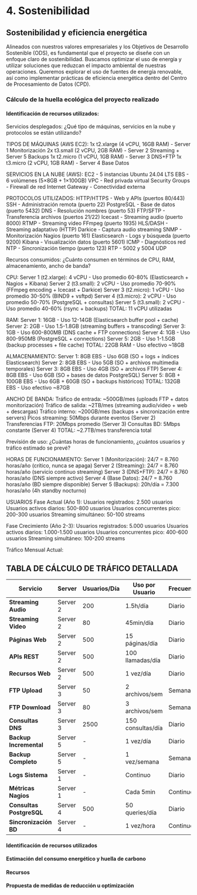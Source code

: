 # 4. Sostenibilidad

## Sostenibilidad y eficiencia energética

Alineados con nuestros valores empresariales y los Objetivos de Desarrollo Sostenible (ODS), es fundamental que el proyecto se diseñe con un enfoque claro de sostenibilidad. Buscamos optimizar el uso de energía y utilizar soluciones que reduzcan el impacto ambiental de nuestras operaciones. Queremos explorar el uso de fuentes de energía renovable, así como implementar prácticas de eficiencia energética dentro del Centro de Procesamiento de Datos (CPD).

### Cálculo de la huella ecológica del proyecto realizado
#### Identificación de recursos utilizados:

Servicios desplegados: ¿Qué tipo de máquinas, servicios en la nube y protocolos se están utilizando?

TIPOS DE MÁQUINAS (AWS EC2):
1x t2.xlarge (4 vCPU, 16GB RAM) - Server 1 Monitorización
2x t3.small (2 vCPU, 2GB RAM) - Server 2 Streaming + Server 5 Backups
1x t2.micro (1 vCPU, 1GB RAM) - Server 3 DNS+FTP
1x t3.micro (2 vCPU, 1GB RAM) - Server 4 Base Datos

SERVICIOS EN LA NUBE (AWS):
EC2 - 5 instancias Ubuntu 24.04 LTS
EBS - 6 volúmenes (5×8GB + 1×100GB)
VPC - Red privada virtual
Security Groups - Firewall de red
Internet Gateway - Conectividad externa

PROTOCOLOS UTILIZADOS:
HTTP/HTTPS - Web y APIs (puertos 80/443)
SSH - Administración remota (puerto 22)
PostgreSQL - Base de datos (puerto 5432)
DNS - Resolución nombres (puerto 53)
FTP/SFTP - Transferencia archivos (puertos 21/22)
Icecast - Streaming audio (puerto 8000)
RTMP - Streaming video FFmpeg (puerto 1935)
HLS/DASH - Streaming adaptativo (HTTP)
Darkice - Captura audio streaming
SNMP - Monitorización Nagios (puerto 161)
Elasticsearch - Logs y búsqueda (puerto 9200)
Kibana - Visualización datos (puerto 5601)
ICMP - Diagnósticos red
NTP - Sincronización tiempo (puerto 123)
RTP - 5002 y 5004 UDP

Recursos consumidos: ¿Cuánto consumen en términos de CPU, RAM, almacenamiento, ancho de banda?

CPU:
Server 1 (t2.xlarge): 4 vCPU - Uso promedio 60-80% (Elasticsearch + Nagios + Kibana)
Server 2 (t3.small): 2 vCPU - Uso promedio 70-90% (FFmpeg encoding + Icecast + Darkice)
Server 3 (t2.micro): 1 vCPU - Uso promedio 30-50% (BIND9 + vsftpd)
Server 4 (t3.micro): 2 vCPU - Uso promedio 50-70% (PostgreSQL + consultas)
Server 5 (t3.small): 2 vCPU - Uso promedio 40-60% (rsync + backups)
TOTAL: 11 vCPU utilizadas

RAM:
Server 1: 16GB - Uso 12-14GB (Elasticsearch buffer pool + cache)
Server 2: 2GB - Uso 1.5-1.8GB (streaming buffers + transcoding)
Server 3: 1GB - Uso 600-800MB (DNS cache + FTP connections)
Server 4: 1GB - Uso 800-950MB (PostgreSQL + connections)
Server 5: 2GB - Uso 1-1.5GB (backup processes + file cache)
TOTAL: 22GB RAM - Uso efectivo ~18GB

ALMACENAMIENTO:
Server 1: 8GB EBS - Uso 6GB (SO + logs + índices Elasticsearch)
Server 2: 8GB EBS - Uso 5GB (SO + archivos multimedia temporales)
Server 3: 8GB EBS - Uso 4GB (SO + archivos FTP)
Server 4: 8GB EBS - Uso 6GB (SO + bases de datos PostgreSQL)
Server 5: 8GB + 100GB EBS - Uso 6GB + 60GB (SO + backups históricos)
TOTAL: 132GB EBS - Uso efectivo ~87GB

ANCHO DE BANDA:
Tráfico de entrada: ~500GB/mes (uploads FTP + datos monitorización)
Tráfico de salida: ~2TB/mes (streaming audio/video + web + descargas)
Tráfico interno: ~200GB/mes (backups + sincronización entre servers)
Picos streaming: 50Mbps durante eventos (Server 2)
Transferencias FTP: 20Mbps promedio (Server 3)
Consultas BD: 5Mbps constante (Server 4)
TOTAL: ~2.7TB/mes transferencia total

Previsión de uso: ¿Cuántas horas de funcionamiento, ¿cuántos usuarios y tráfico estimado se prevé?

HORAS DE FUNCIONAMIENTO:
Server 1 (Monitorización): 24/7 = 8.760 horas/año (crítico, nunca se apaga)
Server 2 (Streaming): 24/7 = 8.760 horas/año (servicio continuo streaming)
Server 3 (DNS+FTP): 24/7 = 8.760 horas/año (DNS siempre activo)
Server 4 (Base Datos): 24/7 = 8.760 horas/año (BD siempre disponible)
Server 5 (Backups): 20h/día = 7.300 horas/año (4h standby nocturno)

USUARIOS
Fase Actual (Año 1):
Usuarios registrados: 2.500 usuarios
Usuarios activos diarios: 500-800 usuarios
Usuarios concurrentes pico: 200-300 usuarios
Streaming simultáneo: 50-100 streams

Fase Crecimiento (Año 2-3):
Usuarios registrados: 5.000 usuarios
Usuarios activos diarios: 1.000-1.500 usuarios
Usuarios concurrentes pico: 400-600 usuarios
Streaming simultáneo: 100-200 streams

Tráfico Mensual Actual:

## **TABLA DE CÁLCULO DE TRÁFICO DETALLADA**

| **Servicio** | **Server** | **Usuarios/Día** | **Uso por Usuario** | **Frecuencia** | **Tamaño Promedio** | **Cálculo Mensual** | **Tráfico/Mes** |
|--------------|------------|------------------|---------------------|----------------|-------------------|------------------|------------------|
| **Streaming Audio** | Server 2 | 200 | 1.5h/día | Diario | 128kbps = 57MB/h | 200×1.5h×57MB×30d | **513 GB** |
| **Streaming Video** | Server 2 | 80 | 45min/día | Diario | 720p = 337MB/h | 80×0.75h×337MB×30d | **608 GB** |
| **Páginas Web** | Server 2 | 500 | 15 páginas/día | Diario | 800KB/página | 500×15×0.8MB×30d | **180 GB** |
| **APIs REST** | Server 2 | 500 | 100 llamadas/día | Diario | 8KB/respuesta | 500×100×8KB×30d | **12 GB** |
| **Recursos Web** | Server 2 | 500 | 1 vez/día | Diario | 3MB (CSS/JS/img) | 500×3MB×30d | **45 GB** |
| **FTP Upload** | Server 3 | 50 | 2 archivos/sem | Semanal | 25MB/archivo | 50×2×25MB×4w | **10 GB** |
| **FTP Download** | Server 3 | 80 | 3 archivos/sem | Semanal | 15MB/archivo | 80×3×15MB×4w | **14.4 GB** |
| **Consultas DNS** | Server 3 | 2500 | 150 consultas/día | Diario | 512 bytes/consulta | 2500×150×0.5KB×30d | **5.6 GB** |
| **Backup Incremental** | Server 5 | - | 1 vez/día | Diario | 200MB/backup | 1×200MB×30d | **6 GB** |
| **Backup Completo** | Server 5 | - | 1 vez/semana | Semanal | 1.5GB/backup | 1×1.5GB×4w | **6 GB** |
| **Logs Sistema** | Server 1 | - | Continuo | Diario | 80MB/día | 80MB×30d | **2.4 GB** |
| **Métricas Nagios** | Server 1 | - | Cada 5min | Continuo | 2KB/métrica | 288×2KB×30d | **17.3 MB** |
| **Consultas PostgreSQL** | Server 4 | 500 | 50 queries/día | Diario | 1.5KB/query | 500×50×1.5KB×30d | **1.1 GB** |
| **Sincronización BD** | Server 4 | - | 1 vez/hora | Continuo | 5MB/sync | 24×5MB×30d | **3.6 GB** |

#### Identificación de recursos utilizados
#### Estimación del consumo energético y huella de carbono
#### Recursos
#### Propuesta de medidas de reducción u optimización

